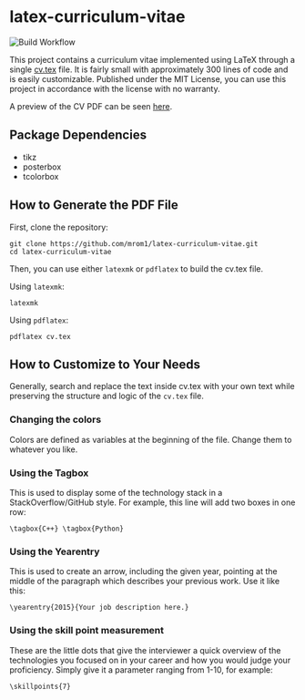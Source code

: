 # latex-curriculum-vitae

![Build Workflow](https://github.com/mrom1/latex-curriculum-vitae/actions/workflows/build.yaml/badge.svg)

This project contains a curriculum vitae implemented using LaTeX through a single [cv.tex](cv.tex) file. It is fairly small with approximately 300 lines of code and is easily customizable.
Published under the MIT License, you can use this project in accordance with the license with no warranty.

A preview of the CV PDF can be seen [here](output/cv.pdf).

## Package Dependencies

- tikz
- posterbox
- tcolorbox

## How to Generate the PDF File

First, clone the repository:

```console
git clone https://github.com/mrom1/latex-curriculum-vitae.git
cd latex-curriculum-vitae
```

Then, you can use either `latexmk` or `pdflatex` to build the cv.tex file.

Using `latexmk`:

```console
latexmk
```

Using `pdflatex`:

```console
pdflatex cv.tex
```

## How to Customize to Your Needs

Generally, search and replace the text inside cv.tex with your own text while preserving the structure and logic of the `cv.tex` file.

### Changing the colors

Colors are defined as variables at the beginning of the file. Change them to whatever you like.

### Using the Tagbox

This is used to display some of the technology stack in a StackOverflow/GitHub style. For example, this line will add two boxes in one row:

```console
\tagbox{C++} \tagbox{Python}
```

### Using the Yearentry

This is used to create an arrow, including the given year, pointing at the middle of the paragraph which describes your previous work. Use it like this:

```console
\yearentry{2015}{Your job description here.}
```

### Using the skill point measurement

These are the little dots that give the interviewer a quick overview of the technologies you focused on in your career and how you would judge your proficiency. Simply give it a parameter ranging from 1-10, for example:

```console
\skillpoints{7}
```
